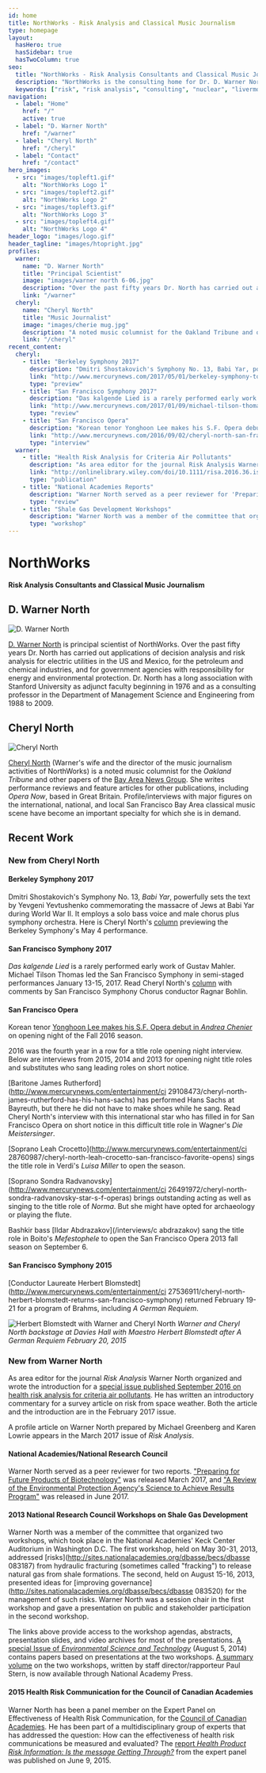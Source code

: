 ```yaml
---
id: home
title: NorthWorks - Risk Analysis and Classical Music Journalism
type: homepage
layout:
  hasHero: true
  hasSidebar: true
  hasTwoColumn: true
seo:
  title: "NorthWorks - Risk Analysis Consultants and Classical Music Journalism"
  description: "NorthWorks is the consulting home for Dr. D. Warner North, a leading expert in risk analysis and nuclear waste issues, and for his wife Cheryl North, who writes on classical music."
  keywords: ["risk", "risk analysis", "consulting", "nuclear", "livermore", "nasa", "commission", "nuclear safety", "nuclear disposal", "disposal", "storage", "atomic", "classical music", "opera", "symphony"]
navigation:
  - label: "Home"
    href: "/"
    active: true
  - label: "D. Warner North"
    href: "/warner"
  - label: "Cheryl North" 
    href: "/cheryl"
  - label: "Contact"
    href: "/contact"
hero_images:
  - src: "images/topleft1.gif"
    alt: "NorthWorks Logo 1"
  - src: "images/topleft2.gif"
    alt: "NorthWorks Logo 2"
  - src: "images/topleft3.gif"
    alt: "NorthWorks Logo 3"
  - src: "images/topleft4.gif"
    alt: "NorthWorks Logo 4"
header_logo: "images/logo.gif"
header_tagline: "images/htopright.jpg"
profiles:
  warner:
    name: "D. Warner North"
    title: "Principal Scientist"
    image: "images/warner north 6-06.jpg"
    description: "Over the past fifty years Dr. North has carried out applications of decision analysis and risk analysis for electric utilities in the US and Mexico, for the petroleum and chemical industries, and for government agencies with responsibility for energy and environmental protection."
    link: "/warner"
  cheryl:
    name: "Cheryl North"
    title: "Music Journalist"
    image: "images/cherie mug.jpg"
    description: "A noted music columnist for the Oakland Tribune and other papers of the Bay Area News Group. She writes performance reviews and feature articles for other publications, including Opera Now, based in Great Britain."
    link: "/cheryl"
recent_content:
  cheryl:
    - title: "Berkeley Symphony 2017"
      description: "Dmitri Shostakovich's Symphony No. 13, Babi Yar, powerfully sets the text by Yevgeni Yevtushenko commemorating the massacre of Jews at Babi Yar during World War II."
      link: "http://www.mercurynews.com/2017/05/01/berkeley-symphony-to-perform-shostakovichs-riveting-babi-yar-symphony/"
      type: "preview"
    - title: "San Francisco Symphony 2017"
      description: "Das kalgende Lied is a rarely performed early work of Gustav Mahler. Michael Tilson Thomas led the San Francisco Symphony in semi-staged performances January 13-15, 2017."
      link: "http://www.mercurynews.com/2017/01/09/michael-tilson-thomas-pulls-out-all-the-stops-for-san-francisco-symphonys-performance-of-mahler-cantata-based-on-a-grimms-fairy-tale/"
      type: "review"
    - title: "San Francisco Opera"
      description: "Korean tenor Yonghoon Lee makes his S.F. Opera debut in Andrea Chenier on opening night of the Fall 2016 season."
      link: "http://www.mercurynews.com/2016/09/02/cheryl-north-san-francisco-opera-opens-new-season-with-a-gala-production-of-giordanos-andrea-chenier/"
      type: "interview"
  warner:
    - title: "Health Risk Analysis for Criteria Air Pollutants"
      description: "As area editor for the journal Risk Analysis Warner North organized and wrote the introduction for a special issue published September 2016."
      link: "http://onlinelibrary.wiley.com/doi/10.1111/risa.2016.36.issue-9/issuetoc"
      type: "publication"
    - title: "National Academies Reports"
      description: "Warner North served as a peer reviewer for 'Preparing for Future Products of Biotechnology' and 'A Review of the Environmental Protection Agency's Science to Achieve Results Program.'"
      type: "review"
    - title: "Shale Gas Development Workshops"
      description: "Warner North was a member of the committee that organized two workshops on risks from hydraulic fracturing and improving governance for risk management."
      type: "workshop"
---
```


# NorthWorks

**Risk Analysis Consultants and Classical Music Journalism**

## D. Warner North

![D. Warner North](/images/warner-north-6-06.jpg)

[D. Warner North](/warner) is principal scientist of NorthWorks. Over the past fifty years Dr. North has carried out applications of decision analysis and risk analysis for electric utilities in the US and Mexico, for the petroleum and chemical industries, and for government agencies with responsibility for energy and environmental protection. Dr. North has a long association with Stanford University as adjunct faculty beginning in 1976 and as a consulting professor in the Department of Management Science and Engineering from 1988 to 2009.

## Cheryl North

![Cheryl North](/images/cheriemug.jpg)

[Cheryl North](/cheryl) (Warner's wife and the director of the music journalism activities of NorthWorks) is a noted music columnist for the *Oakland Tribune* and other papers of the [Bay Area News Group](http://www.insidebayarea.com). She writes performance reviews and feature articles for other publications, including *Opera Now*, based in Great Britain. Profile/interviews with major figures on the international, national, and local San Francisco Bay Area classical music scene have become an important specialty for which she is in demand.

## Recent Work

### New from Cheryl North

#### Berkeley Symphony 2017

Dmitri Shostakovich's Symphony No. 13, *Babi Yar*, powerfully sets the text by Yevgeni Yevtushenko commemorating the massacre of Jews at Babi Yar during World War II. It employs a solo bass voice and male chorus plus symphony orchestra. Here is Cheryl North's [column](http://www.mercurynews.com/2017/05/01/berkeley-symphony-to-perform-shostakovichs-riveting-babi-yar-symphony/) previewing the Berkeley Symphony's May 4 performance.

#### San Francisco Symphony 2017

*Das kalgende Lied* is a rarely performed early work of Gustav Mahler. Michael Tilson Thomas led the San Francisco Symphony in semi-staged performances January 13-15, 2017. Read Cheryl North's [column](http://www.mercurynews.com/2017/01/09/michael-tilson-thomas-pulls-out-all-the-stops-for-san-francisco-symphonys-performance-of-mahler-cantata-based-on-a-grimms-fairy-tale/) with comments by San Francisco Symphony Chorus conductor Ragnar Bohlin.

#### San Francisco Opera

Korean tenor [Yonghoon Lee makes his S.F. Opera debut in *Andrea Chenier*](http://www.mercurynews.com/2016/09/02/cheryl-north-san-francisco-opera-opens-new-season-with-a-gala-production-of-giordanos-andrea-chenier/) on opening night of the Fall 2016 season.

2016 was the fourth year in a row for a title role opening night interview. Below are interviews from 2015, 2014 and 2013 for opening night title roles and substitutes who sang leading roles on short notice.

[Baritone James Rutherford](http://www.mercurynews.com/entertainment/ci 29108473/cheryl-north-james-rutherford-has-his-hans-sachs) has performed Hans Sachs at Bayreuth, but there he did not have to make shoes while he sang. Read Cheryl North's interview with this international star who has filled in for San Francisco Opera on short notice in this difficult title role in Wagner's *Die Meistersinger*.

[Soprano Leah Crocetto](http://www.mercurynews.com/entertainment/ci 28760987/cheryl-north-leah-crocetto-san-francisco-favorite-opens) sings the title role in Verdi's *Luisa Miller* to open the season.

[Soprano Sondra Radvanovsky](http://www.mercurynews.com/entertainment/ci 26491972/cheryl-north-sondra-radvanovsky-star-s-f-operas) brings outstanding acting as well as singing to the title role of *Norma*. But she might have opted for archaeology or playing the flute.

Bashkir bass [Ildar Abdrazakov](/interviews/c abdrazakov) sang the title role in Boito's *Mefestophele* to open the San Francisco Opera 2013 fall season on September 6.

#### San Francisco Symphony 2015

[Conductor Laureate Herbert Blomstedt](http://www.mercurynews.com/entertainment/ci 27536911/cheryl-north-herbert-blomstedt-returns-san-francisco-symphony) returned February 19-21 for a program of Brahms, including *A German Requiem*.

![Herbert Blomstedt with Warner and Cheryl North](/images/blomstedt.jpg)
*Warner and Cheryl North backstage at Davies Hall with Maestro Herbert Blomstedt after A German Requiem February 20, 2015*

### New from Warner North

As area editor for the journal *Risk Analysis* Warner North organized and wrote the introduction for a [special issue published September 2016 on health risk analysis for criteria air pollutants](http://onlinelibrary.wiley.com/doi/10.1111/risa.2016.36.issue-9/issuetoc). He has written an introductory commentary for a survey article on risk from space weather. Both the article and the introduction are in the February 2017 issue.

A profile article on Warner North prepared by Michael Greenberg and Karen Lowrie appears in the March 2017 issue of *Risk Analysis*.

#### National Academies/National Research Council

Warner North served as a peer reviewer for two reports. ["Preparing for Future Products of Biotechnology"](https://www.nap.edu/catalog/24605) was released March 2017, and ["A Review of the Environmental Protection Agency's Science to Achieve Results Program"](https://www.nap.edu/catalog/24757) was released in June 2017.

#### 2013 National Research Council Workshops on Shale Gas Development

Warner North was a member of the committee that organized two workshops, which took place in the National Academies' Keck Center Auditorium in Washington D.C. The first workshop, held on May 30-31, 2013, addressed [risks](http://sites.nationalacademies.org/dbasse/becs/dbasse 083187) from hydraulic fracturing (sometimes called "fracking") to release natural gas from shale formations. The second, held on August 15-16, 2013, presented ideas for [improving governance](http://sites.nationalacademies.org/dbasse/becs/dbasse 083520) for the management of such risks. Warner North was a session chair in the first workshop and gave a presentation on public and stakeholder participation in the second workshop.

The links above provide access to the workshop agendas, abstracts, presentation slides, and video archives for most of the presentations. [A special Issue of *Environmental Science and Technology*](http://pubs.acs.org/toc/esthag/48/15) (August 5, 2014) contains papers based on presentations at the two workshops. [A summary volume](http://www.nap.edu/catalog/18953/risks-and-risk-governance-in-shale-gas-development-summary-of) on the two workshops, written by staff director/rapporteur Paul Stern, is now available through National Academy Press.

#### 2015 Health Risk Communication for the Council of Canadian Academies

Warner North has been a panel member on the Expert Panel on Effectiveness of Health Risk Communication, for the [Council of Canadian Academies](http://www.scienceadvice.ca). He has been part of a multidisciplinary group of experts that has addressed the question: How can the effectiveness of health risk communications be measured and evaluated? The [report *Health Product Risk Information: Is the message Getting Through?*](http://www.scienceadvice.ca/uploads/eng/assessmentspublicationsnewsreleases/risk/riskfullreporten.pdf) from the expert panel was published on June 9, 2015.
